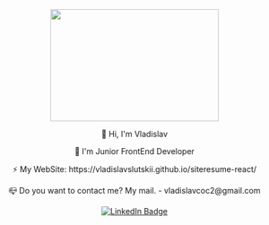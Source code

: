 
<div id="header" align="center">
  <img src="https://media.giphy.com/media/TALQlzlQssoEvvUuNq/giphy.gif" width="300px" height="200px"/>
  <p> 👋 Hi, I'm Vladislav </p>
  <p> 📖 I'm Junior FrontEnd Developer </p>
  <p> ⚡ My WebSite: https://vladislavslutskii.github.io/siteresume-react/ <p>
  <p> 📪 Do you want to contact me? My mail. - vladislavcoc2@gmail.com </p>
</div>
<div id="badges" align="center">
  <a href="https://www.linkedin.com/in/vladislav-slutski-53022b228/">
    <img src="https://img.shields.io/badge/LinkedIn-blue?style=for-the-badge&logo=linkedin&logoColor=white" alt="LinkedIn Badge" />
  </a>
</div>

<!--
**vladislavslutskii/vladislavslutskii** is a ✨ _special_ ✨ repository because its `README.md` (this file) appears on your GitHub profile.

Here are some ideas to get you started:

- 🔭 I’m currently working on ...
- 🌱 I’m currently learning ...
- 👯 I’m looking to collaborate on ...
- 🤔 I’m looking for help with ...
- 💬 Ask me about ...
- 📫 How to reach me: ...
- 😄 Pronouns: ...
- ⚡ Fun fact: ...
-->

